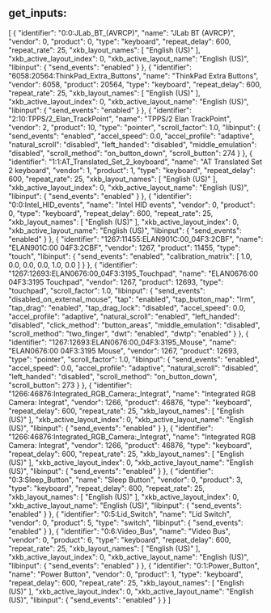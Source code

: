 

## get_inputs:
[
  {
    "identifier": "0:0:JLab_BT_(AVRCP)",
    "name": "JLab BT (AVRCP)",
    "vendor": 0,
    "product": 0,
    "type": "keyboard",
    "repeat_delay": 600,
    "repeat_rate": 25,
    "xkb_layout_names": [
      "English (US)"
    ],
    "xkb_active_layout_index": 0,
    "xkb_active_layout_name": "English (US)",
    "libinput": {
      "send_events": "enabled"
    }
  },
  {
    "identifier": "6058:20564:ThinkPad_Extra_Buttons",
    "name": "ThinkPad Extra Buttons",
    "vendor": 6058,
    "product": 20564,
    "type": "keyboard",
    "repeat_delay": 600,
    "repeat_rate": 25,
    "xkb_layout_names": [
      "English (US)"
    ],
    "xkb_active_layout_index": 0,
    "xkb_active_layout_name": "English (US)",
    "libinput": {
      "send_events": "enabled"
    }
  },
  {
    "identifier": "2:10:TPPS\/2_Elan_TrackPoint",
    "name": "TPPS\/2 Elan TrackPoint",
    "vendor": 2,
    "product": 10,
    "type": "pointer",
    "scroll_factor": 1.0,
    "libinput": {
      "send_events": "enabled",
      "accel_speed": 0.0,
      "accel_profile": "adaptive",
      "natural_scroll": "disabled",
      "left_handed": "disabled",
      "middle_emulation": "disabled",
      "scroll_method": "on_button_down",
      "scroll_button": 274
    }
  },
  {
    "identifier": "1:1:AT_Translated_Set_2_keyboard",
    "name": "AT Translated Set 2 keyboard",
    "vendor": 1,
    "product": 1,
    "type": "keyboard",
    "repeat_delay": 600,
    "repeat_rate": 25,
    "xkb_layout_names": [
      "English (US)"
    ],
    "xkb_active_layout_index": 0,
    "xkb_active_layout_name": "English (US)",
    "libinput": {
      "send_events": "enabled"
    }
  },
  {
    "identifier": "0:0:Intel_HID_events",
    "name": "Intel HID events",
    "vendor": 0,
    "product": 0,
    "type": "keyboard",
    "repeat_delay": 600,
    "repeat_rate": 25,
    "xkb_layout_names": [
      "English (US)"
    ],
    "xkb_active_layout_index": 0,
    "xkb_active_layout_name": "English (US)",
    "libinput": {
      "send_events": "enabled"
    }
  },
  {
    "identifier": "1267:11455:ELAN901C:00_04F3:2CBF",
    "name": "ELAN901C:00 04F3:2CBF",
    "vendor": 1267,
    "product": 11455,
    "type": "touch",
    "libinput": {
      "send_events": "enabled",
      "calibration_matrix": [
        1.0,
        0.0,
        0.0,
        0.0,
        1.0,
        0.0
      ]
    }
  },
  {
    "identifier": "1267:12693:ELAN0676:00_04F3:3195_Touchpad",
    "name": "ELAN0676:00 04F3:3195 Touchpad",
    "vendor": 1267,
    "product": 12693,
    "type": "touchpad",
    "scroll_factor": 1.0,
    "libinput": {
      "send_events": "disabled_on_external_mouse",
      "tap": "enabled",
      "tap_button_map": "lrm",
      "tap_drag": "enabled",
      "tap_drag_lock": "disabled",
      "accel_speed": 0.0,
      "accel_profile": "adaptive",
      "natural_scroll": "enabled",
      "left_handed": "disabled",
      "click_method": "button_areas",
      "middle_emulation": "disabled",
      "scroll_method": "two_finger",
      "dwt": "enabled",
      "dwtp": "enabled"
    }
  },
  {
    "identifier": "1267:12693:ELAN0676:00_04F3:3195_Mouse",
    "name": "ELAN0676:00 04F3:3195 Mouse",
    "vendor": 1267,
    "product": 12693,
    "type": "pointer",
    "scroll_factor": 1.0,
    "libinput": {
      "send_events": "enabled",
      "accel_speed": 0.0,
      "accel_profile": "adaptive",
      "natural_scroll": "disabled",
      "left_handed": "disabled",
      "scroll_method": "on_button_down",
      "scroll_button": 273
    }
  },
  {
    "identifier": "1266:46876:Integrated_RGB_Camera:_Integrat",
    "name": "Integrated RGB Camera: Integrat",
    "vendor": 1266,
    "product": 46876,
    "type": "keyboard",
    "repeat_delay": 600,
    "repeat_rate": 25,
    "xkb_layout_names": [
      "English (US)"
    ],
    "xkb_active_layout_index": 0,
    "xkb_active_layout_name": "English (US)",
    "libinput": {
      "send_events": "enabled"
    }
  },
  {
    "identifier": "1266:46876:Integrated_RGB_Camera:_Integrat",
    "name": "Integrated RGB Camera: Integrat",
    "vendor": 1266,
    "product": 46876,
    "type": "keyboard",
    "repeat_delay": 600,
    "repeat_rate": 25,
    "xkb_layout_names": [
      "English (US)"
    ],
    "xkb_active_layout_index": 0,
    "xkb_active_layout_name": "English (US)",
    "libinput": {
      "send_events": "enabled"
    }
  },
  {
    "identifier": "0:3:Sleep_Button",
    "name": "Sleep Button",
    "vendor": 0,
    "product": 3,
    "type": "keyboard",
    "repeat_delay": 600,
    "repeat_rate": 25,
    "xkb_layout_names": [
      "English (US)"
    ],
    "xkb_active_layout_index": 0,
    "xkb_active_layout_name": "English (US)",
    "libinput": {
      "send_events": "enabled"
    }
  },
  {
    "identifier": "0:5:Lid_Switch",
    "name": "Lid Switch",
    "vendor": 0,
    "product": 5,
    "type": "switch",
    "libinput": {
      "send_events": "enabled"
    }
  },
  {
    "identifier": "0:6:Video_Bus",
    "name": "Video Bus",
    "vendor": 0,
    "product": 6,
    "type": "keyboard",
    "repeat_delay": 600,
    "repeat_rate": 25,
    "xkb_layout_names": [
      "English (US)"
    ],
    "xkb_active_layout_index": 0,
    "xkb_active_layout_name": "English (US)",
    "libinput": {
      "send_events": "enabled"
    }
  },
  {
    "identifier": "0:1:Power_Button",
    "name": "Power Button",
    "vendor": 0,
    "product": 1,
    "type": "keyboard",
    "repeat_delay": 600,
    "repeat_rate": 25,
    "xkb_layout_names": [
      "English (US)"
    ],
    "xkb_active_layout_index": 0,
    "xkb_active_layout_name": "English (US)",
    "libinput": {
      "send_events": "enabled"
    }
  }
]
